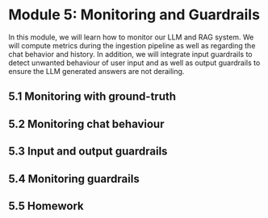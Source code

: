 # Module 5: Monitoring and Guardrails

In this module, we will learn how to monitor our LLM and RAG system. We will compute metrics during the ingestion pipeline as well as regarding the chat behavior and history. In addition, we will integrate input guardrails to detect unwanted behaviour of user input and as well as output guardrails to ensure the LLM generated answers are not derailing.

## 5.1 Monitoring with ground-truth

## 5.2 Monitoring chat behaviour

## 5.3 Input and output guardrails

## 5.4 Monitoring guardrails

## 5.5 Homework